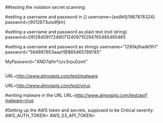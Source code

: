 ##testing the violation secret scanning:

#setting a username and password in {}
username={asdlkfji1987876324}
password={9012873uisdfjkh}

#setting a username and password as plain text (not string)
password=09128409172490712409710294765465465465

#setting a username and password as strings
username="1290kjlhadkflh1"
password="564987653aaa!!@$65465789745"

MyPassword="XND7qfm*czv3rpu0zmt"

##
URL=http://www.almogplg.com/test/malware

URL=http://www.almogplg.com/test/virus

#writing malware in the URL
URL=http://www.almogplg.com/test/api?malware=true

#Setting up the AWS token and secrets, supposed to be Critical severity:
AWS_AUTH_TOKEN=
AWS_S3_API_TOKEN=
